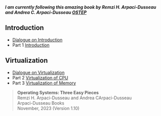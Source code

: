 ***I am currently following this amazing book by Remzi H. Arpaci-Dusseau and Andrea C. Arpaci-Dusseau  [OSTEP](https://pages.cs.wisc.edu/~remzi/OSTEP/)***


## Introduction

- [Dialogue on Introduction](https://pages.cs.wisc.edu/~remzi/OSTEP/dialogue-threeeasy.pdf)
- Part 1 [Introduction](part_1.md)

## Virtualization

- [Dialogue on Virtualization](https://pages.cs.wisc.edu/~remzi/OSTEP/dialogue-virtualization.pdf)
- Part 2  [Virtualization of CPU](part_2.md)
- Part 3  [Virtualization of Memory](part_3.md)










> **Operating Systems: Three Easy Pieces**<br>Remzi H. Arpaci-Dusseau and Andrea CArpaci-Dusseau<br>Arpaci-Dusseau Books<br>November, 2023 (Version 1.10) 